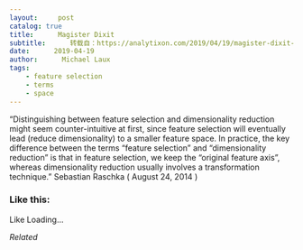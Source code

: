 ```yaml
---
layout:     post
catalog: true
title:      Magister Dixit
subtitle:      转载自：https://analytixon.com/2019/04/19/magister-dixit-1570/
date:      2019-04-19
author:      Michael Laux
tags:
    - feature selection
    - terms
    - space
---
```


“Distinguishing between feature selection and dimensionality reduction might seem counter-intuitive at first, since feature selection will eventually lead (reduce dimensionality) to a smaller feature space. In practice, the key difference between the terms “feature selection” and “dimensionality reduction” is that in feature selection, we keep the “original feature axis”, whereas dimensionality reduction usually involves a transformation technique.” Sebastian Raschka ( August 24, 2014 )





### Like this:

Like Loading...


*Related*


